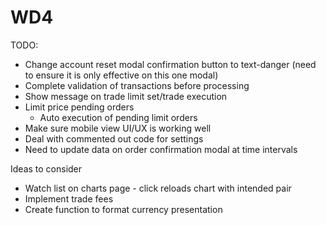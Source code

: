 # WD4

TODO:
- Change account reset modal confirmation button to text-danger (need to ensure it is only effective on this one modal)
- Complete validation of transactions before processing
- Show message on trade limit set/trade execution
- Limit price pending orders
    - Auto execution of pending limit orders
- Make sure mobile view UI/UX is working well
- Deal with commented out code for settings
- Need to update data on order confirmation modal at time intervals

Ideas to consider
- Watch list on charts page - click reloads chart with intended pair
- Implement trade fees
- Create function to format currency presentation
